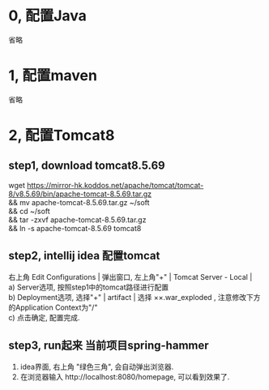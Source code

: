 # 0, 配置Java
省略

# 1, 配置maven
省略

# 2, 配置Tomcat8
## step1, download tomcat8.5.69
 wget https://mirror-hk.koddos.net/apache/tomcat/tomcat-8/v8.5.69/bin/apache-tomcat-8.5.69.tar.gz \
 && mv apache-tomcat-8.5.69.tar.gz ~/soft \
 && cd ~/soft \
 && tar -zxvf apache-tomcat-8.5.69.tar.gz \
 && ln -s apache-tomcat-8.5.69 tomcat8

## step2, intellij idea 配置tomcat  
 右上角 Edit Configurations | 弹出窗口, 左上角"+" | Tomcat Server - Local |   
 a) Server选项, 按照step1中的tomcat路径进行配置  
 b) Deployment选项, 选择"+" | artifact | 选择 ××.war_exploded , 注意修改下方的Application Context为"/"  
 c) 点击确定, 配置完成.  

## step3, run起来 当前项目spring-hammer  
 1) idea界面, 右上角 "绿色三角", 会自动弹出浏览器.   
 2) 在浏览器输入 http://localhost:8080/homepage, 可以看到效果了.  

